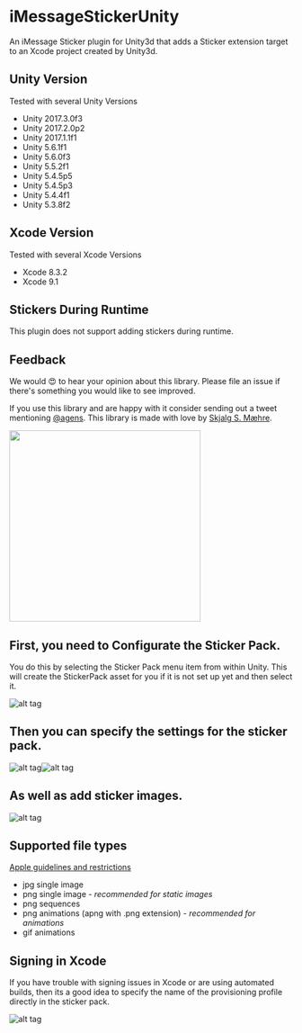 # iMessageStickerUnity

An iMessage Sticker plugin for Unity3d that adds a Sticker extension target to an Xcode project created by Unity3d.

## Unity Version
Tested with several Unity Versions
* Unity 2017.3.0f3
* Unity 2017.2.0p2
* Unity 2017.1.1f1
* Unity 5.6.1f1
* Unity 5.6.0f3
* Unity 5.5.2f1
* Unity 5.4.5p5
* Unity 5.4.5p3
* Unity 5.4.4f1
* Unity 5.3.8f2

## Xcode Version
Tested with several Xcode Versions
* Xcode 8.3.2
* Xcode 9.1

## Stickers During Runtime
This plugin does not support adding stickers during runtime.

## Feedback

We would 😍 to hear your opinion about this library. Please file an issue if there's something you would like to see improved.

If you use this library and are happy with it consider sending out a tweet mentioning [@agens](https://twitter.com/agens). This library is made with love by [Skjalg S. Mæhre](https://github.com/Skjalgsm).

[<img src="http://static.agens.no/images/agens_logo_w_slogan_avenir_medium.png" width="340" />](http://agens.no/)

## First, you need to Configurate the Sticker Pack.
You do this by selecting the Sticker Pack menu item from within Unity.
This will create the StickerPack asset for you if it is not set up yet and then select it.

![alt tag](https://raw.githubusercontent.com/agens-no/iMessageStickerUnity/master/meta/Configurate.png)

## Then you can specify the settings for the sticker pack.

![alt tag](https://raw.githubusercontent.com/agens-no/iMessageStickerUnity/master/meta/StickerPackAsset.png)![alt tag](https://raw.githubusercontent.com/agens-no/iMessageStickerUnity/master/meta/CustomizingIcons.gif)

## As well as add sticker images.

![alt tag](https://raw.githubusercontent.com/agens-no/iMessageStickerUnity/master/meta/AddingStickers.png)

## Supported file types
[Apple guidelines and restrictions](https://developer.apple.com/ios/human-interface-guidelines/extensions/messaging/)
* jpg single image
* png single image *- recommended for static images*
* png sequences
* png animations (apng with .png extension) *- recommended for animations*
* gif animations

## Signing in Xcode
If you have trouble with signing issues in Xcode or are using automated builds,
then its a good idea to specify the name of the provisioning profile directly in the sticker pack.

![alt tag](https://raw.githubusercontent.com/agens-no/iMessageStickerUnity/master/meta/Signing.png)
